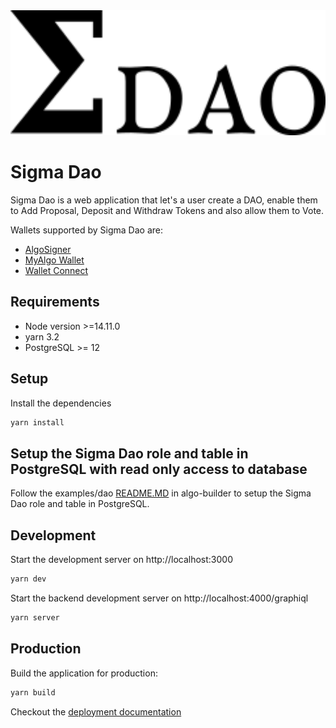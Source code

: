 <img src="./src/assets/logo.png" height="200" title="Sigma Dao" />

# Sigma Dao

Sigma Dao is a web application that let's a user create a DAO, enable them to Add Proposal, Deposit and Withdraw Tokens and also allow them to Vote.

Wallets supported by Sigma Dao are:

- [AlgoSigner](https://www.purestake.com/technology/algosigner/)
- [MyAlgo Wallet](https://wallet.myalgo.com/new-account)
- [Wallet Connect](https://walletconnect.com/)

## Requirements

- Node version >=14.11.0
- yarn 3.2
- PostgreSQL >= 12

## Setup

Install the dependencies

```bash
yarn install
```

## Setup the Sigma Dao role and table in PostgreSQL with read only access to database

Follow the examples/dao [README.MD](https://github.com/scale-it/algo-builder/blob/develop/examples/dao/README.md#setup-sigma-dao) in algo-builder to setup the Sigma Dao role and table in PostgreSQL.

## Development

Start the development server on http://localhost:3000

```bash
yarn dev
```

Start the backend development server on http://localhost:4000/graphiql

```bash
yarn server
```

## Production

Build the application for production:

```bash
yarn build
```

Checkout the [deployment documentation](https://vuejs.org/guide/best-practices/production-deployment.html)
